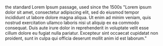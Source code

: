 the standard Lorem Ipsum passage, used since the 1500s
"Lorem ipsum dolor sit amet, consectetur adipiscing elit, sed do eiusmod tempor incididunt ut labore
 dolore magna aliqua. Ut enim ad minim veniam, quis nostrud exercitation ullamco laboris nisi
 ut aliquip ex ea commodo consequat. Duis aute irure dolor in reprehenderit in voluptate
 velit esse cillum dolore eu fugiat nulla pariatur.
 Excepteur sint occaecat cupidatat non proident, sunt in culpa qui officia deserunt mollit anim id est laborum."
    